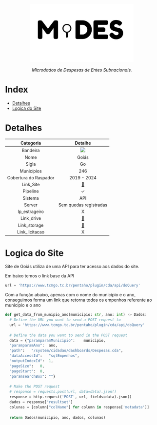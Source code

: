 <!-- Header -->
<p align="center">
  <a href="https://basedosdados.org">
    <img src="/docs/images/logo1_mides_black.png" width="340" alt="MiDES">
  </a>
</p>

<p align="center">
    <em>Microdados de Despesas de Entes Subnacionais.</em>
</p>

# Index

- [Detalhes](#detalhes)
- [Logica do Site](#logica-do-site)

# Detalhes
Categoria|Detalhe|
|:-:|:-:|
Bandeira|<img src="http://www.educadores.diaadia.pr.gov.br/modules/galeria/uploads/11/normal_1409852742bandeiragoias.png" width=50>
Nome| Goiás
Sigla| Go
Municípios| 246
Cobertura do Raspador| 2019 - 2024
Link_Site| [:link:](https://www.tcmgo.tc.br/pentaho/api/repos/cidadao/app/index.html)
Pipeline|✓
Sistema| API
Server|Sem quedas registradas
Ip_estrageiro|X
Link_drive|[:link:](https://drive.google.com/drive/u/0/folders/1-BZ5mjftq98f8en8HLLSmKUwXXLaraU1)
Link_storage|[:link:](https://console.cloud.google.com/storage/browser/basedosdados-dev/staging/world_wb_mides/raw_despesa_go?pageState=(%22StorageObjectListTable%22:(%22f%22:%22%255B%255D%22))&cloudshell=false&project=basedosdados-dev)
Link_licitacao|X

# Logica do Site

Site de Goiás utiliza de uma API para ter acesso aos dados do site.

Em baixo temos o link base da API
```py
url = 'https://www.tcmgo.tc.br/pentaho/plugin/cda/api/doQuery'
```
Com a função abaixo, apenas com o nome do municipio e o ano, conseguimos forma um link que retorna todos os empenhos referente ao municipio e o ano

```py
def get_data_from_munipio_ano(municipio: str, ano: int) -> Dados:
  # Define the URL you want to send a POST request to
  url = 'https://www.tcmgo.tc.br/pentaho/plugin/cda/api/doQuery'

  # Define the data you want to send in the POST request
  data = {"paramparamMunicipio":	municipio,
  "paramparamAno":	ano,
  "path":	"/system/cidadao/dashboards/Despesas.cda",
  "dataAccessId":	"sqlEmpenhos",
  "outputIndexId":	1,
  "pageSize":	0,
  "pageStart":	0,
  "paramsearchBox":	""}

  # Make the POST request
  # response = requests.post(url, data=data).json()
  response = http.request('POST', url, fields=data).json()
  dados = response["resultset"]
  colunas = [column["colName"] for column in response['metadata']]

  return Dados(municipio, ano, dados, colunas)

```
